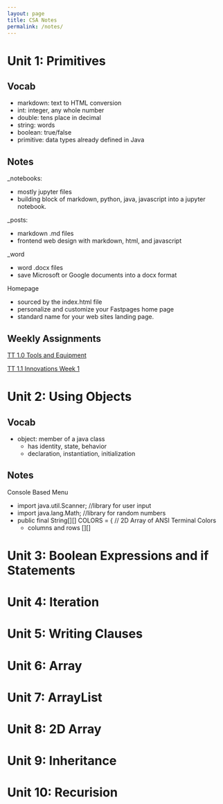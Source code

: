 ```yaml
---
layout: page
title: CSA Notes
permalink: /notes/
---
```


# Unit 1: Primitives

## Vocab
- markdown: text to HTML conversion
- int: integer, any whole number
- double: tens place in decimal
- string: words
- boolean: true/false
- primitive: data types already defined in Java

## Notes
_notebooks:
- mostly jupyter files
- building block of markdown, python, java, javascript into a jupyter notebook. 

_posts: 
- markdown .md files
- frontend web design with markdown, html, and javascript

_word
- word .docx files
- save Microsoft or Google documents into a docx format

Homepage
- sourced by the index.html file
- personalize and customize your Fastpages home page
- standard name for your web sites landing page.

## Weekly Assignments
[TT 1.0 Tools and Equipment](https://iriisyang.github.io/Iris-Yang/markdown/2022/08/21/FirstPost.html)

[TT 1.1 Innovations Week 1](https://iriisyang.github.io/Iris-Yang/techtalks/2022/08/29/TT2.html)

# Unit 2: Using Objects

## Vocab
- object: member of a java class
    - has identity, state, behavior
    - declaration, instantiation, initialization

## Notes
Console Based Menu
- import java.util.Scanner; //library for user input
- import java.lang.Math; //library for random numbers
- public final String[][] COLORS = { // 2D Array of ANSI Terminal Colors
    - columns and rows [][]

# Unit 3: Boolean Expressions and if Statements
# Unit 4: Iteration
# Unit 5: Writing Clauses
# Unit 6: Array
# Unit 7: ArrayList
# Unit 8: 2D Array
# Unit 9: Inheritance
# Unit 10: Recurision

